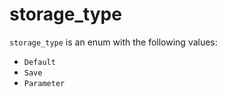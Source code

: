 <!-- This is an automatically generated file. Do not edit it manually. -->

# storage_type

`storage_type` is an enum with the following values:


- `Default`
- `Save`
- `Parameter`